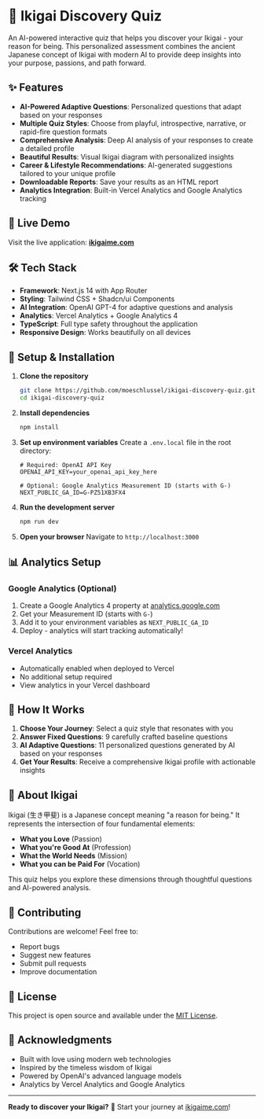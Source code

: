 # 🌸 Ikigai Discovery Quiz

An AI-powered interactive quiz that helps you discover your Ikigai - your reason for being. This personalized assessment combines the ancient Japanese concept of Ikigai with modern AI to provide deep insights into your purpose, passions, and path forward.

## ✨ Features

- **AI-Powered Adaptive Questions**: Personalized questions that adapt based on your responses
- **Multiple Quiz Styles**: Choose from playful, introspective, narrative, or rapid-fire question formats
- **Comprehensive Analysis**: Deep AI analysis of your responses to create a detailed profile
- **Beautiful Results**: Visual Ikigai diagram with personalized insights
- **Career & Lifestyle Recommendations**: AI-generated suggestions tailored to your unique profile
- **Downloadable Reports**: Save your results as an HTML report
- **Analytics Integration**: Built-in Vercel Analytics and Google Analytics tracking

## 🚀 Live Demo

Visit the live application: **[ikigaime.com](https://ikigaime.com)**

## 🛠️ Tech Stack

- **Framework**: Next.js 14 with App Router
- **Styling**: Tailwind CSS + Shadcn/ui Components
- **AI Integration**: OpenAI GPT-4 for adaptive questions and analysis
- **Analytics**: Vercel Analytics + Google Analytics 4
- **TypeScript**: Full type safety throughout the application
- **Responsive Design**: Works beautifully on all devices

## 🔧 Setup & Installation

1. **Clone the repository**
   ```bash
   git clone https://github.com/moeschlussel/ikigai-discovery-quiz.git
   cd ikigai-discovery-quiz
   ```

2. **Install dependencies**
   ```bash
   npm install
   ```

3. **Set up environment variables**
   Create a `.env.local` file in the root directory:
   ```env
   # Required: OpenAI API Key
   OPENAI_API_KEY=your_openai_api_key_here
   
   # Optional: Google Analytics Measurement ID (starts with G-)
   NEXT_PUBLIC_GA_ID=G-PZ51XB3FX4
   ```

4. **Run the development server**
   ```bash
   npm run dev
   ```

5. **Open your browser**
   Navigate to `http://localhost:3000`

## 📊 Analytics Setup

### Google Analytics (Optional)
1. Create a Google Analytics 4 property at [analytics.google.com](https://analytics.google.com)
2. Get your Measurement ID (starts with `G-`)
3. Add it to your environment variables as `NEXT_PUBLIC_GA_ID`
4. Deploy - analytics will start tracking automatically!

### Vercel Analytics
- Automatically enabled when deployed to Vercel
- No additional setup required
- View analytics in your Vercel dashboard

## 🌟 How It Works

1. **Choose Your Journey**: Select a quiz style that resonates with you
2. **Answer Fixed Questions**: 9 carefully crafted baseline questions
3. **AI Adaptive Questions**: 11 personalized questions generated by AI based on your responses
4. **Get Your Results**: Receive a comprehensive Ikigai profile with actionable insights

## 🎯 About Ikigai

Ikigai (生き甲斐) is a Japanese concept meaning "a reason for being." It represents the intersection of four fundamental elements:

- **What you Love** (Passion)
- **What you're Good At** (Profession) 
- **What the World Needs** (Mission)
- **What you can be Paid For** (Vocation)

This quiz helps you explore these dimensions through thoughtful questions and AI-powered analysis.

## 🤝 Contributing

Contributions are welcome! Feel free to:

- Report bugs
- Suggest new features
- Submit pull requests
- Improve documentation

## 📄 License

This project is open source and available under the [MIT License](LICENSE).

## 🙏 Acknowledgments

- Built with love using modern web technologies
- Inspired by the timeless wisdom of Ikigai
- Powered by OpenAI's advanced language models
- Analytics by Vercel Analytics and Google Analytics

---

**Ready to discover your Ikigai?** 🌸 Start your journey at [ikigaime.com](https://ikigaime.com)! 